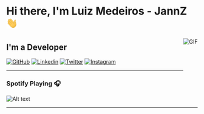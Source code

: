 # Hi there, I'm Luiz Medeiros - JannZ <img width="30px" src="https://github.com/SatYu26/SatYu26/raw/master/Assets/Hi.gif" />

<img align="right" alt="GIF" height="160px" src="https://octodex.github.com/images/daftpunktocat-thomas.gif" />

## I'm a Developer

[![GitHub](https://img.shields.io/badge/Github-100000?style=for-the-badge&logo=github&logoColor=white)](https://github.com/JannZ)
[![Linkedin](https://img.shields.io/badge/Linkedin-0077B5?style=for-the-badge&logo=linkedin&logoColor=white)](https://www.linkedin.com/in/luiz-medeiros-70a761230//)
[![Twitter](https://img.shields.io/badge/Twitter-1DA1F2?style=for-the-badge&logo=twitter&logoColor=white)](https://twitter.com/_JannZz)
[![Instagram](https://img.shields.io/badge/Instagram-FF4500?style=for-the-badge&logo=instagram&logoColor=white)](https://www.instagram.com/_jannzz/)

---

### Spotify Playing 🎧

![Alt text](https://spotify-recently-played-readme.vercel.app/api?user=jannz11)

---
